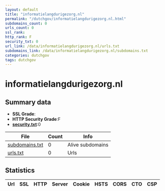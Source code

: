 ```yaml
---
layout: default
title: "informatielangdurigezorg.nl"
permalink: "/dutchgov/informatielangdurigezorg.nl.html"
subdomains_count: 0
urls_count: 0
ssl_rank: 
http_rank: F
security_txt: 0
url_link: /data/informatielangdurigezorg.nl/urls.txt
subdomains_link: /data/informatielangdurigezorg.nl/subdomains.txt
categories: dutchgov
tags: dutchgov
---
```



# informatielangdurigezorg.nl
## Summary data


 - **SSL Grade**:
 - **HTTP Security Grade**:F
 - **[security.txt](https://www.digitaleoverheid.nl/nieuws/standaard-security-txt-nu-verplicht-voor-overheid/)**:0


| File       | Count | Info |
|------------|-------|------|
|[subdomains.txt](/DutchGovScope/data/informatielangdurigezorg.nl/subdomains.txt)|0|Alive subdomains|
|[urls.txt](/DutchGovScope/data/informatielangdurigezorg.nl/urls.txt)|0|Urls|


## Statistics


| Url | SSL | HTTP | Server | Cookie | HSTS | CORS | CTO | CSP | XFO | XXP | RP |FP| Tech |Title |
|--------|-------|-------|------|------|------|------|------|------|------|------|------|------|------|------|


